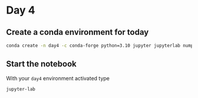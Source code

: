 # Day 4

## Create a conda environment for today 

```bash
conda create -n day4 -c conda-forge python=3.10 jupyter jupyterlab numpy scipy matplotlib scikit-image scikit-learn plotly pandas numba pytorch torchvision
```

## Start the notebook
With your `day4` environment activated type
```bash
jupyter-lab
```